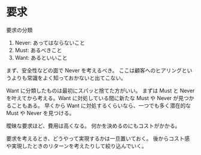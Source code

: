 # 要求

要求の分類

1. Never: あってはならないこと
2. Must: あるべきこと
3. Want: あるといいこと

まず、安全性などの面で Never を考えるべき。
ここは顧客へのヒアリングというよりも常識をよく知っておかないと出てこない。

Want に分類したものは最初にスパッと捨てた方がいい。
まずは Must と Never を叶えてから考える。Want に対処している間に新たな Must や Never が見つかることもある。
早くから Want に対処するくらいなら、一つでも多く潜在的な Must や Never を見つける。

曖昧な要求ほど、費用は高くなる。
何かを決めるのにもコストがかかる。

要求を考えるとき、どうやって実現するかは一旦置いておく。
後からコスト感や実現したときのリターンを考えたりして絞り込んでいく。
